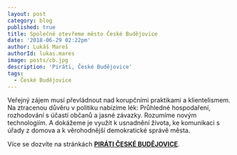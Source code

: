 ```yaml
---
layout: post
category: blog
published: true
title: Společně otevřeme město České Budějovice
date: '2018-06-29 02:22pm'
author: Lukáš Mareš
authorId: lukas.mares
image: posts/cb.jpg
description: 'Piráti, České Budějovice'
tags:
  - České Budějovice
---
```

Veřejný zájem musí převládnout nad korupčními praktikami a klientelismem. Na ztracenou důvěru v politiku nabízíme lék: Průhledné hospodaření, rozhodování s účastí občanů a jasné závazky. Rozumíme novým technologiím. A dokážeme je využít k usnadnění života, ke komunikaci s úřady z domova a k věrohodnější demokratické správě města.

Více se dozvíte na stránkách [**PIRÁTI ČESKÉ BUDĚJOVICE**](https://cb.pirati.cz/blog/2018/06/01/mesto-bez-korupce/).
